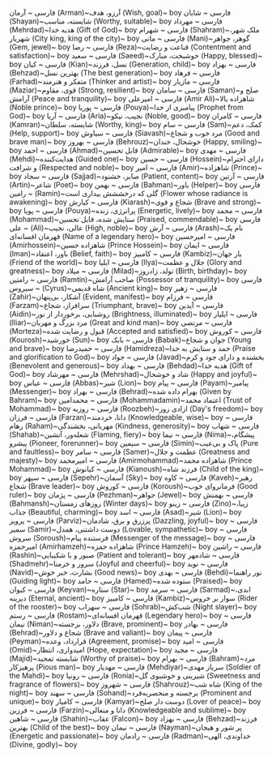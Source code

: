 فارسی  ~ آرمان (Arman)~آرزو، هدف (Wish, goal)~ boy
فارسی  ~ شایان (Shayan)~شایسته، مناسب (Worthy, suitable)~ boy
فارسی  ~ مهرداد (Mehrdad)~هدیه خدا (Gift of God)~ boy
فارسی  ~ شهرام (Shahram)~ملک شهر، شهریار (City king, king of the city)~ boy
فارسی  ~ مانی (Mani)~گوهر، جواهر (Gem, jewel)~ boy
فارسی  ~ رضا (Reza)~قناعت و رضایت (Contentment and satisfaction)~ boy
فارسی  ~ سعید (Saeed)~خوشبخت، مبارک (Happy, blessed)~ boy
فارسی  ~ کیان (Kian)~نسل، فرزند (Generation, child)~ boy
فارسی  ~ بهزاد (Behzad)~بهترین نسل (The best generation)~ boy
فارسی  ~ فرهاد (Farhad)~متفکر و هنرمند (Thinker and artist)~ boy
فارسی  ~ مازیار (Maziar)~قوی، مقاوم (Strong, resilient)~ boy
فارسی  ~ سامان (Saman)~صلح و آرامش (Peace and tranquility)~ boy
فارسی  ~ امیرعلی (Amir Ali)~شاهزاده بالا (Noble prince)~ boy
فارسی  ~ پوریا (Pouya)~پیامبری از خدا (Prophet from God)~ boy
فارسی  ~ آریا (Aria)~نجیب، نیکو (Noble, good)~ boy
فارسی  ~ کامران (Kamran)~شایسته، سلطان (Worthy, king)~ boy
فارسی  ~ سام (Sam)~کمک، دعم (Help, support)~ boy
فارسی  ~ سیاوش (Siavash)~مرد خوب و شجاع (Good and brave man)~ boy
فارسی  ~ بهروز (Behrouz)~خوشحال، خندان (Happy, smiling)~ boy
فارسی  ~ احمد (Ahmad)~قابل تحسین (Admirable)~ boy
فارسی  ~ مهدی (Mehdi)~هدایت‌کننده (Guided one)~ boy
فارسی  ~ حسین (Hossein)~دارای احترام و شرافت (Respected and noble)~ boy
فارسی  ~ امیر (Amir)~شاهزاده (Prince)~ boy
فارسی  ~ سجاد (Sajjad)~صابر، خشنود (Patient, content)~ boy
فارسی  ~ آرتین (Artin)~شاعر (Poet)~ boy
فارسی  ~ بهمن (Bahman)~یاور (Helper)~ boy
فارسی  ~ رامین (Ramin)~گلی که درخششش بیداری است (Flower whose radiance is awakening)~ boy
فارسی  ~ کیارش (Kiarash)~شجاع و قوی (Brave and strong)~ boy
فارسی  ~ پویا (Pouya)~پرانرژی، زنده (Energetic, lively)~ boy
فارسی  ~ محمد (Mohammad)~ستایش شده، قابل تحسین (Praised, commendable)~ boy
فارسی  ~ علی (Ali)~عالی، نجیب (High, noble)~ boy
فارسی  ~ آرش (Arash)~نام یک قهرمان افسانه‌ای (Name of a legendary hero)~ boy
فارسی  ~ امیرحسین (Amirhossein)~شاهزاده حسین (Prince Hossein)~ boy
فارسی  ~ ایمان (Iman)~باور، اعتقاد (Belief, faith)~ boy
فارسی  ~ کامبیز (Kambiz)~یار جهان (Friend of the world)~ boy
فارسی  ~ ایلیا (Ilya)~جلال و عظمت (Glory and greatness)~ boy
فارسی  ~ میلاد (Milad)~تولد، زادروز (Birth, birthday)~ boy
فارسی  ~ رامتین (Ramtin)~صاحب آرامش (Possessor of tranquility)~ boy
فارسی  ~ سیروس (Cyrus)~شاه قدیمی (Ancient king)~ boy
فارسی  ~ زهیر (Zahir)~آشکار، بی‌پنهان (Evident, manifest)~ boy
فارسی  ~ فرزام (Farzam)~سرافراز، شجاع (Triumphant, brave)~ boy
فارسی  ~ آیدین (Aidin)~روشنایی، برخوردار از نور (Brightness, illuminated)~ boy
فارسی  ~ ایلیار (Iliar)~مرد بزرگ و مهربان (Great and kind man)~ boy
فارسی  ~ مرتضی (Morteza)~قبول و رضایت شده (Accepted and satisfied)~ boy
فارسی  ~ کوروش (Kourosh)~خورشید (Sun)~ boy
فارسی  ~ بابک (Babak)~جوان و شجاع (Young and brave)~ boy
فارسی  ~ حمیدرضا (Hamidreza)~حمد و ستایش به خدا (Praise and glorification to God)~ boy
فارسی  ~ جواد (Javad)~بخشنده و دارای جود و کرم (Benevolent and generous)~ boy
فارسی  ~ بهداد (Behdad)~هدیه خدا (Gift of God)~ boy
فارسی  ~ مهرشاد (Mehrshad)~شاد و خوشحال (Happy and joyful)~ boy
فارسی  ~ عباس (Abbas)~شیر (Lion)~ boy
فارسی  ~ پیام (Payam)~پیامبر (Messenger)~ boy
فارسی  ~ بهراد (Behrad)~بهرام داده شده (Given by Bahram)~ boy
فارسی  ~ محمدامین (Mohammadamin)~اعتماد محمد (Trust of Mohammad)~ boy
فارسی  ~ روزبه (Roozbeh)~ازادی روز (Day's freedom)~ boy
فارسی  ~ فرزان (Farzan)~دانا، خردمند (Knowledgeable, wise)~ boy
فارسی  ~ رهام (Raham)~مهربانی، بخشندگی (Kindness, generosity)~ boy
فارسی  ~ شهاب (Shahab)~شعله‌ور، آتشین (Flaming, fiery)~ boy
فارسی  ~ نیما (Nima)~پیشگام، پیشرو (Pioneer, forerunner)~ boy
فارسی  ~ سیمین (Simin)~پاک و بی‌عیب (Pure and faultless)~ boy
فارسی  ~ سامر (Samer)~عظمت و جلال (Greatness and majesty)~ boy
فارسی  ~ امیرمحمد (Amirmohammad)~شاهزاده محمد (Prince Mohammad)~ boy
فارسی  ~ کیانوش (Kianoush)~فرزند شاه (Child of the king)~ boy
فارسی  ~ سپهر (Sepehr)~آسمان (Sky)~ boy
فارسی  ~ کاوه (Kaveh)~رهبر شجاع (Brave leader)~ boy
فارسی  ~ کوروش (Koroush)~فرمانروای خوب (Good ruler)~ boy
فارسی  ~ پژمان (Pezhman)~جواهر (Jewel)~ boy
فارسی  ~ بهمنش (Bahmansh)~روزهای زمستان (Winter days)~ boy
فارسی  ~ زینو (Zino)~زیبا، جذاب (Beautiful, charming)~ boy
فارسی  ~ اسد (Asad)~شیر (Lion)~ boy
فارسی  ~ پرویز (Parviz)~پرزرق و برق، شادمان (Dazzling, joyful)~ boy
فارسی  ~ سمیر (Samir)~دوست داشتنی، همدل (Lovable, sympathetic)~ boy
فارسی  ~ سروش (Soroush)~فرستنده پیام (Messenger of the message)~ boy
فارسی  ~ امیرحمزه (Amirhamzeh)~شاهزاده حمزه (Prince Hamzeh)~ boy
فارسی  ~ راشین (Rashin)~صبور و با شکیبایی (Patient and tolerant)~ boy
فارسی  ~ شادمهر (Shadmehr)~سرور و خرمنا (Joyful and cheerful)~ boy
فارسی  ~ نوید (Navid)~بشارت، خبر خوش (Good news)~ boy
فارسی  ~ بهدی (Behdi)~نور راهنما (Guiding light)~ boy
فارسی  ~ حامد (Hamed)~ستوده شده (Praised)~ boy
فارسی  ~ کیوان (Keyvan)~ستاره (Star)~ boy
فارسی  ~ سرمد (Sarmad)~ابدی، دیرینه (Eternal, ancient)~ boy
فارسی  ~ کامبیز (Kambiz)~سوار بر خروس (Rider of the rooster)~ boy
فارسی  ~ سهراب (Sohrab)~شب‌کش (Night slayer)~ boy
فارسی  ~ رستم (Rostam)~قهرمان افسانه‌ای (Legendary hero)~ boy
فارسی  ~ نیمان (Niman)~دلاور، برجسته (Brave, prominent)~ boy
فارسی  ~ بهادر (Behrad)~شجاع و دلاور (Brave and valiant)~ boy
فارسی  ~ پیمان (Peyman)~قرارداد، وعده (Agreement, promise)~ boy
فارسی  ~ امید (Omid)~امیدواری، انتظار (Hope, expectation)~ boy
فارسی  ~ مجید (Majid)~شایسته تمجید (Worthy of praise)~ boy
فارسی  ~ بهرام (Bahram)~مرد پرهیزکار (Pious man)~ boy
فارسی  ~ مهدیار (Mehdiyar)~سرباز مهدی (Soldier of the Mahdi)~ boy
فارسی  ~ رونیا (Ronia)~شیرینی و خوشبوی گل (Sweetness and fragrance of flowers)~ boy
فارسی  ~ شهروز (Shahrouz)~شاه شب (King of the night)~ boy
فارسی  ~ سهند (Sohand)~برجسته و منحصربه‌فرد (Prominent and unique)~ boy
فارسی  ~ کامیار (Kamyar)~دوست دار صلح (Lover of peace)~ boy
فارسی  ~ فرزین (Farzin)~دانا و متعالی (Knowledgeable and sublime)~ boy
فارسی  ~ شاهین (Shahin)~عقاب (Falcon)~ boy
فارسی  ~ بهزاد (Behzad)~فرزند بهترین (Child of the best)~ boy
فارسی  ~ نیمان (Nayman)~پر شور و هیجان (Energetic and passionate)~ boy
فارسی  ~ رادمان (Radman)~خداوندی، الهی (Divine, godly)~ boy
